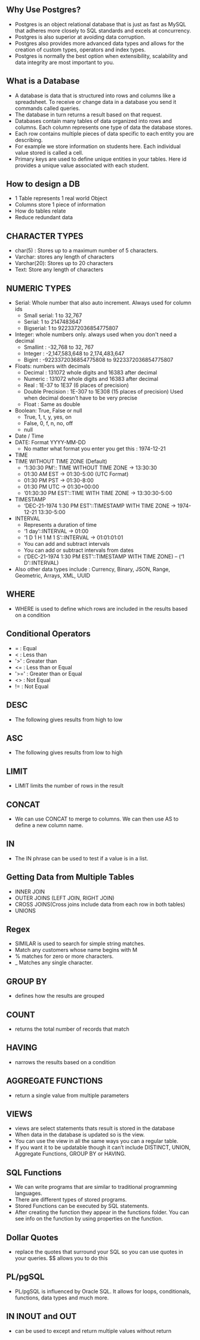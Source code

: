 ## Why Use Postgres?
- Postgres is an object relational database that is just as fast as MySQL that adheres more closely to SQL standards and excels at concurrency.
- Postgres is also superior at avoiding data corruption.
- Postgres also provides more advanced data types and allows for the creation of custom types, operators and index types. 
- Postgres is normally the best option when extensibility, scalability and data integrity are most important to you. 
## What is a Database
- A database is data that is structured into rows and columns like a spreadsheet. To receive or change data in a database you send it commands called queries. 
- The database in turn returns a result based on that request.
- Databases contain many tables of data organized into rows and columns. Each column represents one type of data the database stores. 
- Each row contains multiple pieces of data specific to each entity you are describing.
-  For example we store information on students here. Each individual value stored is called a cell. 
- Primary keys are used to define unique entities in your tables. Here id provides a unique value associated with each student.
## How to design a DB
- 1 Table represents 1 real world Object
- Columns store 1 piece of information
- How do tables relate
- Reduce redundant data
## CHARACTER TYPES
- char(5) : Stores up to a maximum number of 5 characters.
- Varchar: stores any length of characters
- Varchar(20): Stores up to 20 characters
- Text: Store any length of characters
## NUMERIC TYPES
- Serial: Whole number that also auto increment. Always used for column ids
    - Small serial: 1 to 32,767
    - Serial: 1 to 2147483647
    - Bigserial: 1 to 9223372036854775807
- Integer: whole numbers only. always used when you don't need a decimal
    - Smallint : -32,768 to 32, 767
    - Integer : -2,147,583,648 to 2,174,483,647
    - Bigint : -9223372036854775808 to 9223372036854775807
- Floats: numbers with decimals
    - Decimal : 131072 whole digits and 16383 after decimal
    - Numeric : 131072 whole digits and 16383 after decimal
    - Real : 1E-37 to 1E37 (6 places of precision)
    - Double Precision : 1E-307 to 1E308 (15 places of precision) Used when decimal doesn’t have to be very precise
    - Float : Same as double
- Boolean: True, False or null
    - True, 1, t, y, yes, on
    - False, 0, f, n, no, off
    - null
- Date / Time 
- DATE: Format YYYY-MM-DD
    - No matter what format you enter you get this : 1974-12-21
- TIME
- TIME WITHOUT TIME ZONE (Default)
    - ‘1:30:30 PM’:: TIME WITHOUT TIME ZONE -> 13:30:30
    - 01:30 AM EST -> 01:30-5:00 (UTC Format)
    - 01:30 PM PST -> 01:30-8:00
    - 01:30 PM UTC -> 01:30+00:00
    - ’01:30:30 PM EST’::TIME WITH TIME ZONE -> 13:30:30-5:00
- TIMESTAMP
    - ‘DEC-21-1974 1:30 PM EST’::TIMESTAMP WITH TIME ZONE -> 1974-12-21 13:30-5:00
- INTERVAL
    - Represents a duration of time
    - ‘1 day’::INTERVAL -> 01:00
    - ‘1 D 1 H 1 M 1 S’::INTERVAL -> 01:01:01:01
    - You can add and subtract intervals
    - You can add or subtract intervals from dates
    - (‘DEC-21-1974 1:30 PM EST’::TIMESTAMP WITH TIME ZONE) – (‘1 D’::INTERVAL)
- Also other data types include : Currency, Binary, JSON, Range, Geometric, Arrays, XML, UUID
## WHERE
- WHERE is used to define which rows are included in the results based on a condition
## Conditional Operators
- = : Equal
- < : Less than
- '>' : Greater than
- <= : Less than or Equal
- '>=' : Greater than or Equal
- <> : Not Equal
- != : Not Equal
## DESC 
- The following gives results from high to low
## ASC
- The following gives results from low to high
## LIMIT
- LIMIT limits the number of rows in the result
## CONCAT
- We can use CONCAT to merge to columns. We can then use AS to define a new column name.
## IN 
- The IN phrase can be used to test if a value is in a list. 
## Getting Data from Multiple Tables
- INNER JOIN
- OUTER JOINS (LEFT JOIN, RIGHT JOIN)
- CROSS JOINS(Cross joins include data from each row in both tables)
- UNIONS
## Regex
- SIMILAR is used to search for simple string matches.
- Match any customers whose name begins with M
- % matches for zero or more characters.
- _ Matches any single character.
## GROUP BY
- defines how the results are grouped
## COUNT
- returns the total number of records that match
## HAVING
- narrows the results based on a condition
## AGGREGATE FUNCTIONS
- return a single value from multiple parameters
## VIEWS
- views are select statements thats result is stored in the database
- When data in the database is updated so is the view.
- You can use the view in all the same ways you can a regular table.
- If you want it to be updatable though it can’t include DISTINCT, UNION, Aggregate Functions, GROUP BY or HAVING.
##  SQL Functions
- We can write programs that are similar to traditional programming languages. 
- There are different types of stored programs. 
- Stored Functions can be executed by SQL statements. 
- After creating the function they appear in the functions folder. You can see info on the function by using properties on the function.
## Dollar Quotes
- replace the quotes that surround your SQL so you can use quotes in your queries. $$ allows you to do this
## PL/pgSQL
- PL/pgSQL is influenced by Oracle SQL. It allows for loops, conditionals, functions, data types and much more.
## IN INOUT and OUT
- can be used to except and return multiple values without return
